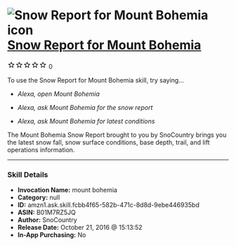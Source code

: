 # &nbsp;<img src="skill_icon" alt="Snow Report for Mount Bohemia icon" width="36"> [Snow Report for Mount Bohemia](http://alexa.amazon.com/#skills/amzn1.ask.skill.fcbb4f65-582b-471c-8d8d-9ebe446935bd)
![0 stars](../../images/ic_star_border_black_18dp_1x.png)![0 stars](../../images/ic_star_border_black_18dp_1x.png)![0 stars](../../images/ic_star_border_black_18dp_1x.png)![0 stars](../../images/ic_star_border_black_18dp_1x.png)![0 stars](../../images/ic_star_border_black_18dp_1x.png) 0

To use the Snow Report for Mount Bohemia skill, try saying...

* *Alexa, open Mount Bohemia*

* *Alexa, ask Mount Bohemia for the snow report*

* *Alexa, ask Mount Bohemia for latest conditions*

The Mount Bohemia Snow Report brought to you by SnoCountry brings you the latest snow fall, snow surface conditions,  base depth, trail, and lift operations information.

***

### Skill Details

* **Invocation Name:** mount bohemia
* **Category:** null
* **ID:** amzn1.ask.skill.fcbb4f65-582b-471c-8d8d-9ebe446935bd
* **ASIN:** B01M7RZ5JQ
* **Author:** SnoCountry
* **Release Date:** October 21, 2016 @ 15:13:52
* **In-App Purchasing:** No

